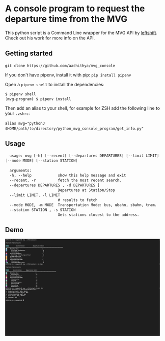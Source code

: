 # A console program to request the departure time from the MVG

This python script is a Command Line wrapper for the MVG API by [leftshift](https://github.com/leftshift/python_mvg_api). Check out his work for more info on the API.

## Getting started

`git clone https://github.com/aadhithya/mvg_console`

If you don't have pipenv, install it with pip:
`pip install pipenv`

Open a `pipenv shell` to install the dependencies:
```
$ pipenv shell
(mvg-program) $ pipenv install
```

Then add an alias to your shell, for example for ZSH add the following line to your `.zshrc`:

`alias mvg="python3 $HOME/path/to/directory/python_mvg_console_program/get_info.py"`

## Usage
```
  usage: mvg [-h] [--recent] [--departures DEPARTURES] [--limit LIMIT] [--mode MODE] [--station STATION]

  arguments:
  -h, --help            show this help message and exit
  --recent, -r          fetch the most recent search.
  --departures DEPARTURES , -d DEPARTURES [
                        Departures at Station/Stop
  --limit LIMIT, -l LIMIT
                        # results to fetch
  --mode MODE, -m MODE  Transportation Mode: bus, ubahn, sbahn, tram.
  --station STATION , -s STATION 
                        Gets stations closest to the address.
```

## Demo
![screenshot](demo.png)
